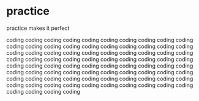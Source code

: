 # practice
practice makes it perfect

coding coding coding coding coding coding coding coding coding coding coding coding coding coding coding coding coding coding coding coding coding coding coding coding coding coding coding coding coding coding coding coding coding coding coding coding coding coding coding coding coding coding coding coding coding coding coding coding coding coding coding coding coding coding coding coding coding coding coding coding coding coding coding coding coding coding coding coding coding coding coding coding coding coding coding coding coding coding coding coding coding coding coding coding 
